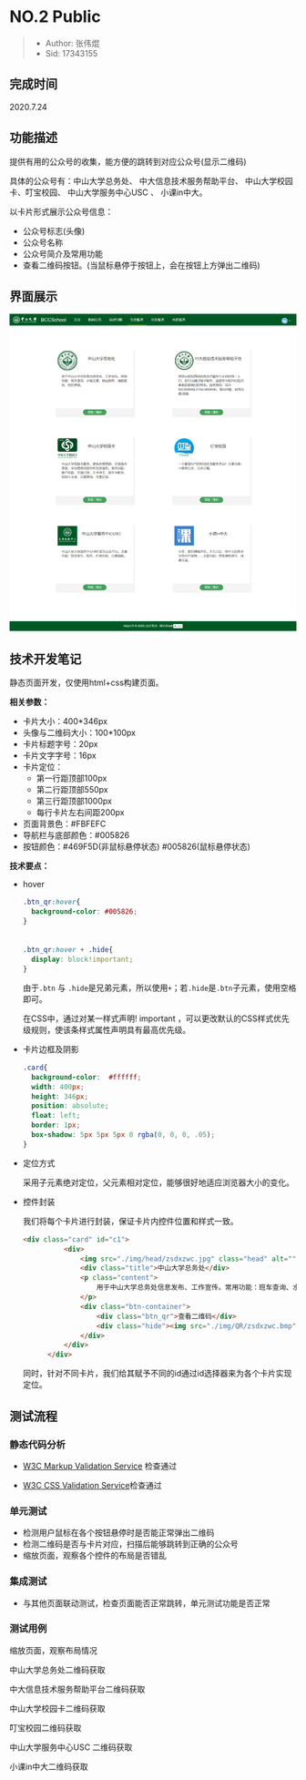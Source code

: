 # NO.2 Public

> - Author: 张伟焜
> - Sid: 17343155

## 完成时间

2020.7.24

## 功能描述

提供有用的公众号的收集，能方便的跳转到对应公众号(显示二维码)

具体的公众号有：中山大学总务处、 中大信息技术服务帮助平台、 中山大学校园卡、叮宝校园、 中山大学服务中心USC 、 小课in中大。

以卡片形式展示公众号信息：

- 公众号标志(头像)
- 公众号名称
- 公众号简介及常用功能
- 查看二维码按钮。(当鼠标悬停于按钮上，会在按钮上方弹出二维码)

## 界面展示

![](https://github.com/BCCUnion/BCCSchool/raw/master/frontend/public/src/public.png)

## 技术开发笔记

静态页面开发，仅使用html+css构建页面。

**相关参数：**

- 卡片大小：400*346px
- 头像与二维码大小：100*100px
- 卡片标题字号：20px
- 卡片文字字号：16px
- 卡片定位：
  - 第一行距顶部100px
  - 第二行距顶部550px
  - 第三行距顶部1000px
  - 每行卡片左右间距200px
- 页面背景色：#FBFEFC
- 导航栏与底部颜色：#005826
- 按钮颜色：#469F5D(非鼠标悬停状态) #005826(鼠标悬停状态)

**技术要点：**

- hover

  ```css
  .btn_qr:hover{
  	background-color: #005826;
  }
  
  
  .btn_qr:hover + .hide{
  	display: block!important;
  }
  ```

  由于`.btn` 与 `.hide`是兄弟元素，所以使用`+`；若`.hide`是`.btn`子元素，使用空格即可。

  在CSS中，通过对某一样式声明! important ，可以更改默认的CSS样式优先级规则，使该条样式属性声明具有最高优先级。

- 卡片边框及阴影

  ```css
  .card{
  	background-color:  #ffffff;
  	width: 400px;
  	height: 346px;
  	position: absolute;
  	float: left;
  	border: 1px;
  	box-shadow: 5px 5px 5px 0 rgba(0, 0, 0, .05);
  }
  ```

- 定位方式

  采用子元素绝对定位，父元素相对定位，能够很好地适应浏览器大小的变化。
  
- 控件封装

  我们将每个卡片进行封装，保证卡片内控件位置和样式一致。

  ```html
  <div class="card" id="c1">
  			<div>
  				<img src="./img/head/zsdxzwc.jpg" class="head" alt="">
  				<div class="title">中山大学总务处</div>
  				<p class="content">
  					用于中山大学总务处信息发布、工作宣传。常用功能：班车查询、水电交费、物业保修、地图查询、校历查询。
  				</p>
  				<div class="btn-container">
  					<div class="btn_qr">查看二维码</div>
  					<div class="hide"><img src="./img/QR/zsdxzwc.bmp" class="QR" alt=""></div>
  				</div>
  			</div>
  		</div>
  ```

  同时，针对不同卡片，我们给其赋予不同的id通过id选择器来为各个卡片实现定位。

## 测试流程

### 静态代码分析

- [W3C Markup Validation Service]( https://validator.w3.org/ ) 检查通过

- [W3C CSS Validation Service]( http://jigsaw.w3.org/css-validator/ )检查通过 

### 单元测试

- 检测用户鼠标在各个按钮悬停时是否能正常弹出二维码
- 检测二维码是否与卡片对应，扫描后能够跳转到正确的公众号
- 缩放页面，观察各个控件的布局是否错乱

### 集成测试

- 与其他页面联动测试，检查页面能否正常跳转，单元测试功能是否正常

### 测试用例

缩放页面，观察布局情况

中山大学总务处二维码获取

中大信息技术服务帮助平台二维码获取

 中山大学校园卡二维码获取

叮宝校园二维码获取

中山大学服务中心USC 二维码获取

小课in中大二维码获取